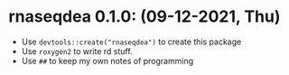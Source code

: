 
# rnaseqdea 0.1.0: (09-12-2021, Thu)

- Use `devtools::create("rnaseqdea")` to create this package
- Use `roxygen2` to write rd stuff.
- Use `##` to keep my own notes of programming

